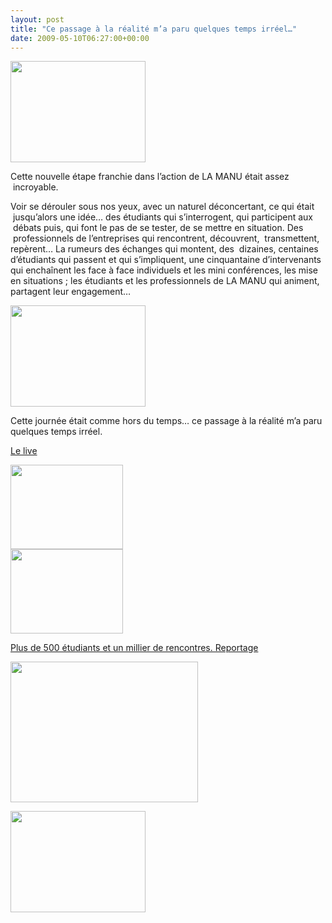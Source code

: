 ```yaml
---
layout: post
title: "Ce passage à la réalité m’a paru quelques temps irréel…"
date: 2009-05-10T06:27:00+00:00
---
```

<div class="main">
		<p><a href="/juliecoudry/uploads/2009/05/6-mai-3.jpg"><img class="size-medium wp-image-422 alignleft" title="6-mai-3" src="/juliecoudry/uploads/2009/05/6-mai-3-300x225.jpg" alt="" width="216" height="162"></a></p>
	<p>Cette nouvelle étape franchie dans l’action de LA MANU était assez  incroyable.</p>
	<p>Voir se dérouler sous nos yeux, avec un naturel déconcertant, ce qui était  jusqu’alors une idée… des étudiants qui s’interrogent, qui participent aux  débats puis, qui font le pas de se tester, de se mettre en situation. Des  professionnels de l’entreprises qui rencontrent, découvrent,  transmettent, repèrent… La rumeurs des échanges qui montent, des  dizaines, centaines d’étudiants qui passent et qui s’impliquent, une cinquantaine d’intervenants qui enchaînent les face à face individuels et les mini conférences, les mise en situations ; les étudiants et les professionnels de LA MANU qui animent, partagent leur engagement…</p>
	<p><a href="/juliecoudry/uploads/2009/05/img_0308.jpg"><img class="alignright size-medium wp-image-424" title="img_0308" src="/juliecoudry/uploads/2009/05/img_0308-300x225.jpg" alt="" width="216" height="162"></a></p>
	<p>Cette journée était comme hors du temps… ce passage à la réalité m’a paru quelques temps irréel.</p>
	<p><a title="le live" href="http://la-manu.fr/live-campus-rencontres-ressources-humaines-paris.html">Le live</a></p>
	<p style="text-align: left; "><a href="/juliecoudry/uploads/2009/05/img_0309.jpg"></a><a href="/juliecoudry/uploads/2009/05/img_0314.jpg"><img class="alignleft size-medium wp-image-428" title="img_0314" src="/juliecoudry/uploads/2009/05/img_0314-300x225.jpg" alt="" width="180" height="135"></a><br>
<img class="aligncenter size-medium wp-image-426" title="img_0309" src="/juliecoudry/uploads/2009/05/img_0309-300x225.jpg" alt="" width="180" height="135"><a href="http://la-manu.fr/plus-de-500-etudiants-et-un-millier-de-rencontres.html"></a></p>
	<p style="text-align: left; "><a href="http://la-manu.fr/plus-de-500-etudiants-et-un-millier-de-rencontres.html">Plus de 500 étudiants et un millier de rencontres. Reportage</a></p>
	<p style="text-align: left; "><a href="/juliecoudry/uploads/2009/05/6-mai-41.jpg"><img class="alignleft size-medium wp-image-432" title="6-mai-41" src="/juliecoudry/uploads/2009/05/6-mai-41-300x225.jpg" alt="" width="300" height="225"></a></p>
	<p style="text-align: left; "><a href="/juliecoudry/uploads/2009/05/img_03121.jpg"><img class="alignright size-medium wp-image-431" title="img_03121" src="/juliecoudry/uploads/2009/05/img_03121-300x225.jpg" alt="" width="216" height="162"></a></p>
</div>